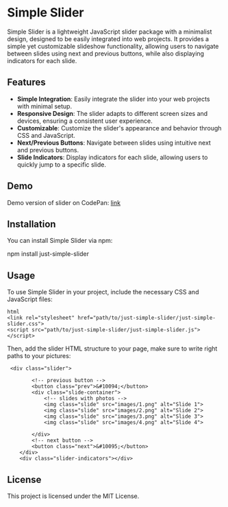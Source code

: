 # Simple Slider

Simple Slider is a lightweight JavaScript slider package with a minimalist design, designed to be easily integrated into web projects. It provides a simple yet customizable slideshow functionality, allowing users to navigate between slides using next and previous buttons, while also displaying indicators for each slide.

## Features

- **Simple Integration**: Easily integrate the slider into your web projects with minimal setup.
- **Responsive Design**: The slider adapts to different screen sizes and devices, ensuring a consistent user experience.
- **Customizable**: Customize the slider's appearance and behavior through CSS and JavaScript.
- **Next/Previous Buttons**: Navigate between slides using intuitive next and previous buttons.
- **Slide Indicators**: Display indicators for each slide, allowing users to quickly jump to a specific slide.

## Demo

Demo version of slider on CodePan: [link](https://codepen.io/Fellis-a/pen/poBZMKb)

## Installation

You can install Simple Slider via npm:

npm install just-simple-slider


## Usage

To use Simple Slider in your project, include the necessary CSS and JavaScript files:

```
html
<link rel="stylesheet" href="path/to/just-simple-slider/just-simple-slider.css">
<script src="path/to/just-simple-slider/just-simple-slider.js"></script>
```

Then, add the slider HTML structure to your page, make sure to write right paths to your pictures:

```
 <div class="slider">

        <!-- previous button -->
        <button class="prev">&#10094;</button>
        <div class="slide-container">
            <!-- slides with photos -->
            <img class="slide" src="images/1.png" alt="Slide 1">
            <img class="slide" src="images/2.png" alt="Slide 2">
            <img class="slide" src="images/3.png" alt="Slide 3">
            <img class="slide" src="images/4.png" alt="Slide 4">

        </div>
        <!-- next button -->
        <button class="next">&#10095;</button>
    </div>
    <div class="slider-indicators"></div>
```
## License
This project is licensed under the MIT License.


